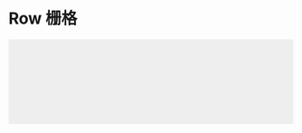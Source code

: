 <style>
  .panel{
    background:#eee;
    height: 50px;
    border-radius:2px;
  }
</style>
# Row 栅格

<div class="preview">
  <mc-row>
    <mc-col>
      <div class="panel"></div>
    </mc-col>
    <mc-col :span="12">
      <div class="panel"></div>
    </mc-col>
    <mc-col :span="12">
      <div class="panel"></div>
    </mc-col>
  </mc-row>
</div>

<script>
  var previews = document.querySelectorAll('.preview')
  for (var i = 0; i < previews.length; i++) {
    new Vue({
      el: previews[i]
    })
  }
</script>